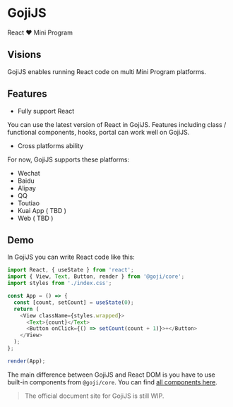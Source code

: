 # GojiJS

React ❤️ Mini Program

## Visions

GojiJS enables running React code on multi Mini Program platforms.

## Features

- Fully support React

You can use the latest version of React in GojiJS. Features including class / functional components,
hooks, portal can work well on GojiJS.

- Cross platforms ability

For now, GojiJS supports these platforms:

- Wechat
- Baidu
- Alipay
- QQ
- Toutiao
- Kuai App ( TBD )
- Web ( TBD )

## Demo

In GojiJS you can write React code like this:

```js
import React, { useState } from 'react';
import { View, Text, Button, render } from '@goji/core';
import styles from './index.css';

const App = () => {
  const [count, setCount] = useState(0);
  return (
    <View className={styles.wrapped}>
      <Text>{count}</Text>
      <Button onClick={() => setCount(count + 1)}>+</Button>
    </View>
  );
};

render(App);
```

The main difference between GojiJS and React DOM is you have to use built-in components from
`@goji/core`. You can find
[all components here](https://developers.weixin.qq.com/miniprogram/dev/component/).

> The official document site for GojiJS is still WIP.
